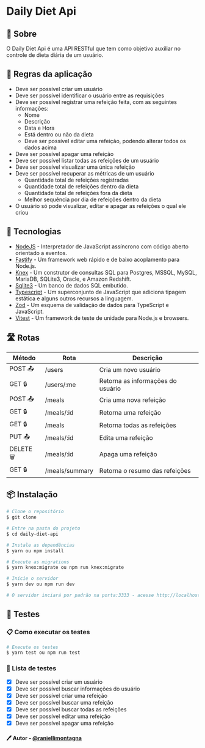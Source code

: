# Daily Diet Api

## 📖 Sobre

O Daily Diet Api é uma API RESTful que tem como objetivo auxiliar no controle de dieta diária de um usuário.

## 📏 Regras da aplicação

- Deve ser possível criar um usuário
- Deve ser possível identificar o usuário entre as requisições
- Deve ser possível registrar uma refeição feita, com as seguintes informações:
    - Nome
    - Descrição
    - Data e Hora
    - Está dentro ou não da dieta
    - Deve ser possível editar uma refeição, podendo alterar todos os dados acima
- Deve ser possível apagar uma refeição
- Deve ser possível listar todas as refeições de um usuário
- Deve ser possível visualizar uma única refeição
- Deve ser possível recuperar as métricas de um usuário
    - Quantidade total de refeições registradas
    - Quantidade total de refeições dentro da dieta
    - Quantidade total de refeições fora da dieta
    - Melhor sequência por dia de refeições dentro da dieta
- O usuário só pode visualizar, editar e apagar as refeições o qual ele criou

## 🚀 Tecnologias

- [NodeJS](https://nodejs.org/en/) - Interpretador de JavaScript assíncrono com código aberto orientado a eventos.
- [Fastify](https://www.fastify.io/) - Um framework web rápido e de baixo acoplamento para Node.js.
- [Knex](http://knexjs.org/) - Um construtor de consultas SQL para Postgres, MSSQL, MySQL, MariaDB, SQLite3, Oracle, e Amazon Redshift.
- [Sqlite3](https://www.sqlite.org/index.html) - Um banco de dados SQL embutido.
- [Typescript](https://www.typescriptlang.org/) - Um superconjunto de JavaScript que adiciona tipagem estática e alguns outros recursos a linguagem.
- [Zod](https://www.npmjs.com/package/zod) - Um esquema de validação de dados para TypeScript e JavaScript.
- [Vitest](https://vitest.dev/) - Um framework de teste de unidade para Node.js e browsers.

## 🛣️ Rotas

| Método | Rota           | Descrição                           |
|--------|----------------|-------------------------------------|
| POST 📤   | /users         | Cria um novo usuário                |
| GET 🔒    | /users/:me     | Retorna as informações do usuário   |
| POST 📤   | /meals         | Cria uma nova refeição              |
| GET 🔒    | /meals/:id     | Retorna uma refeição                |
| GET 🔒    | /meals         | Retorna todas as refeições          |
| PUT 📤   | /meals/:id     | Edita uma refeição                  |
| DELETE 🗑️ | /meals/:id     | Apaga uma refeição                  |    
| GET 🔒    | /meals/summary | Retorna o resumo das refeições      |

## 📦 Instalação

```bash
# Clone o repositório
$ git clone

# Entre na pasta do projeto
$ cd daily-diet-api

# Instale as dependências
$ yarn ou npm install

# Execute as migrations
$ yarn knex:migrate ou npm run knex:migrate

# Inicie o servidor
$ yarn dev ou npm run dev

# O servidor inciará por padrão na porta:3333 - acesse http://localhost:3333
```


## 🧪 Testes

### 📋 Como executar os testes

```bash
# Execute os testes
$ yarn test ou npm run test
```
### 🔬 Lista de testes

- [x] Deve ser possível criar um usuário
- [x] Deve ser possível buscar informações do usuário
- [x] Deve ser possível criar uma refeição
- [x] Deve ser possível buscar uma refeição
- [x] Deve ser possível buscar todas as refeições
- [x] Deve ser possível editar uma refeição
- [x] Deve ser possível apagar uma refeição

#### 🖊️ Autor - [@raniellimontagna](https://www.github.com/raniellimontagna)

